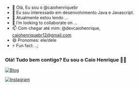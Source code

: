 - 👋 Olá, Eu sou o @caiohenriquebr
- 👀 Eu sou  interessado em desenvolvimento Java e Javascript.
- 🌱 Atualmente estou lendo ...
- 💞️ I’m looking to collaborate on ...
- 📫 Com chegar até mim: @devcaiohenrique, caiohenriquebr12@gmail.com
- 😄 Pronomes: ele/dele
- ⚡ Fun fact: ..;

<!---
caiohenriquebr/caiohenriquebr is a ✨ special ✨ repository because its `README.md` (this file) appears on your GitHub profile.
You can click the Preview link to take a look at your changes.
--->


### Olá! Tudo bem contigo? Eu sou o Caio Henrique 👋🏽

[![Blog](https://img.shields.io/website-up-down-green-red/http/monip.org.svg)](https://www.linkedin.com)

[![Instagram](https://img.shields.io/badge/Instagram-E4405F?style=for-the-badge&logo=instagram&logoColor=white)](https://www.instagram.com/devcaiohenrique/)

